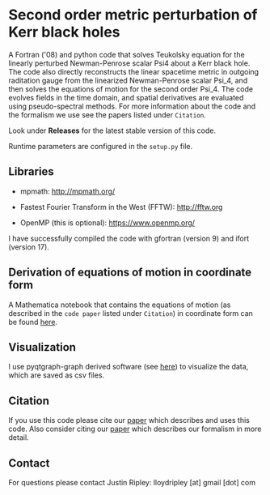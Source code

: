 # Second order metric perturbation of Kerr black holes

A Fortran ('08) and python code that solves Teukolsky equation for
the linearly perturbed Newman-Penrose scalar Psi4 about a Kerr black hole.
The code also directly reconstructs
the linear spacetime metric in outgoing raditation gauge from
the linearized Newman-Penrose scalar Psi\_4, and then
solves the equations of motion for the second order Psi\_4.
The code evolves fields in the time domain, and spatial derivatives
are evaluated using pseudo-spectral methods. 
For more information about the code and the formalism we use
see the papers listed under `Citation`.

Look under **Releases** for the latest stable version of this code.

Runtime parameters are configured in the `setup.py` file.

## Libraries

* mpmath: 
	http://mpmath.org/

* Fastest Fourier Transform in the West (FFTW): 
	http://fftw.org

* OpenMP (this is optional): 
	https://www.openmp.org/

I have successfully compiled the code with
gfortran (version 9) and ifort (version 17).

## Derivation of equations of motion in coordinate form

A Mathematica notebook that contains the equations of motion
(as described in the `code paper` listed under `Citation`) in coordinate
form can be found [here](https://github.com/JLRipley314/2nd-order-teuk-derivations).

## Visualization

I use pyqtgraph-graph derived software
(see [here](https://github.com/JLRipley314/sci-vis))
to visualize the data, which are saved as csv files. 

## Citation

If you use this code please cite
our [paper](https://inspirehep.net/literature/1820630)
which describes and uses this code. Also consider citing our 
[paper](https://inspirehep.net/literature/1813628)
which describes our formalism in more detail.

## Contact

For questions please contact
Justin Ripley: lloydripley [at] gmail [dot] com
